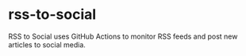 # rss-to-social
RSS to Social uses GitHub Actions to monitor RSS feeds and post new articles to social media.
